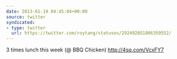 ```yaml
---
date: 2013-01-19 04:45:04+00:00
source: twitter
syndicated:
- type: twitter
  url: https://twitter.com/roytang/statuses/292492851806359552/
---
```


3 times lunch this week (@ BBQ Chicken) http://4sq.com/VcxFY7